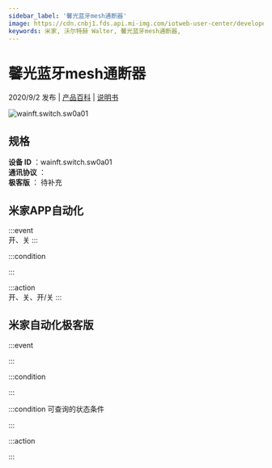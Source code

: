 ```yaml
---
sidebar_label: '馨光蓝牙mesh通断器'
image: https://cdn.cnbj1.fds.api.mi-img.com/iotweb-user-center/developer_1679047768410kKL1hvoB.png?GalaxyAccessKeyId=AKVGLQWBOVIRQ3XLEW&Expires=9223372036854775807&Signature=QbWxk1atZmZYRy6M+qCloZvTrzQ=
keywords: 米家, 沃尔特赫 Walter, 馨光蓝牙mesh通断器, 
---
```

# 馨光蓝牙mesh通断器

2020/9/2 发布 | [产品百科](https://home.mi.com/webapp/content/baike/product/index.html?model=wainft.switch.sw0a01/) | [说明书](https://home.mi.com/views/introduction.html?model=wainft.switch.sw0a01&region=cn)

![wainft.switch.sw0a01](https://cdn.cnbj1.fds.api.mi-img.com/iotweb-user-center/developer_1679047768410kKL1hvoB.png?GalaxyAccessKeyId=AKVGLQWBOVIRQ3XLEW&Expires=9223372036854775807&Signature=QbWxk1atZmZYRy6M+qCloZvTrzQ=)

## 规格  
> 
**设备 ID** ：wainft.switch.sw0a01  
**通讯协议** ：  
**极客版**  ： 待补充 


## 米家APP自动化  

:::event  
开、关
:::

:::condition  

:::

:::action   
开、关、开/关
:::

## 米家自动化极客版  

:::event  

:::

:::condition  

:::

:::condition 可查询的状态条件  

:::

:::action  

:::

        
